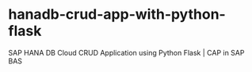 # hanadb-crud-app-with-python-flask
SAP HANA DB Cloud CRUD Application using Python Flask | CAP in SAP BAS
